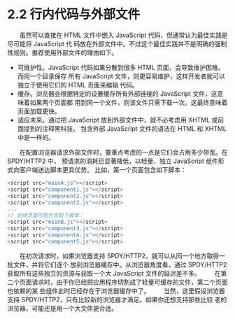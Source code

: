 # 2.2 行内代码与外部文件
&emsp;&emsp;虽然可以直接在 HTML 文件中嵌入 JavaScript 代码，但通常认为最佳实践是尽可能将 JavaScript 代
码放在外部文件中。不过这个最佳实践并不是明确的强制性规则。推荐使用外部文件的理由如下。
- 可维护性。JavaScript 代码如果分散到很多 HTML 页面，会导致维护困难。而用一个目录保存
所有 JavaScript 文件，则更容易维护，这样开发者就可以独立于使用它们的 HTML 页面来编辑
代码。
- 缓存。浏览器会根据特定的设置缓存所有外部链接的 JavaScript 文件，这意味着如果两个页面都
用到同一个文件，则该文件只需下载一次。这最终意味着页面加载更快。
- 适应未来。通过把 JavaScript 放到外部文件中，就不必考虑用 XHTML 或前面提到的注释黑科技。
包含外部 JavaScript 文件的语法在 HTML 和 XHTML 中是一样的。

&emsp;&emsp;在配置浏览器请求外部文件时，要重点考虑的一点是它们会占用多少带宽。在 SPDY/HTTP2 中，
预请求的消耗已显著降低，以轻量、独立 JavaScript 组件形式向客户端送达脚本更具优势。
比如，第一个页面包含如下脚本：
```js
<script src="mainA.js"></script> 
<script src="component1.js"></script> 
<script src="component2.js"></script> 
<script src="component3.js"></script> 
... 
// 后续页面可能包含如下脚本：
<script src="mainB.js"></script> 
<script src="component3.js"></script> 
<script src="component4.js"></script> 
<script src="component5.js"></script>
```
&emsp;&emsp;在初次请求时，如果浏览器支持 SPDY/HTTP2，就可以从同一个地方取得一批文件，并将它们逐个
放到浏览器缓存中。从浏览器角度看，通过 SPDY/HTTP2 获取所有这些独立的资源与获取一个大
JavaScript 文件的延迟差不多。
&emsp;&emsp;在第二个页面请求时，由于你已经把应用程序切割成了轻量可缓存的文件，第二个页面也依赖的某
些组件此时已经存在于浏览器缓存中了。
&emsp;&emsp;当然，这里假设浏览器支持 SPDY/HTTP2，只有比较新的浏览器才满足。如果你还想支持那些比较
老的浏览器，可能还是用一个大文件更合适。